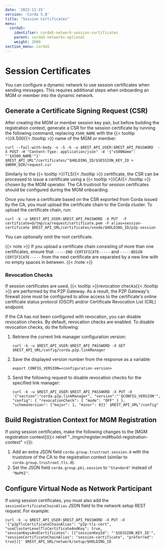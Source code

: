 ```yaml
---
date: '2022-11-15'
version: 'Corda 5.0'
title: "Session Certificates"
menu:
  corda5:
    identifier: corda5-network-session-certificates
    parent: corda5-networks-optional
    weight: 2000
section_menu: corda5
---
```


# Session Certificates

You can configure a dynamic network to use session certificates when sending messages. This requires additional steps when onboarding an MGM or member into the dynamic network.

## Generate a Certificate Signing Request (CSR)

After creating the MGM or member session key pair, but before building the registration context, generate a CSR for the session certificate by running the following command, replacing `X500_NAME` with the {{< tooltip >}}X.500{{< /tooltip >}} name of the MGM or member:
```shell
curl --fail-with-body -s -S -k -u $REST_API_USER:$REST_API_PASSWORD  -X POST -H "Content-Type: application/json" -d '{"x500Name": "'$X500_NAME'"}' $REST_API_URL"/certificates/"$HOLDING_ID/$SESSION_KEY_ID > $WORK_DIR/request.csr
```

Similarly to the {{< tooltip >}}TLS{{< /tooltip >}} certificate, the CSR can be processed to issue a certificate using a {{< tooltip >}}CA{{< /tooltip >}} chosen by the MGM operator. The CA trustroot for session certificates should be configured during the MGM onboarding.

Once you have a certificate based on the CSR exported from Corda issued by the CA, you must upload the certificate chain to the Corda cluster. To upload the certificate chain, run:
```shell
curl -k -u $REST_API_USER:$REST_API_PASSWORD -X PUT  -F certificate=@/tmp/ca/request/certificate.pem -F alias=session-certificate $REST_API_URL/certificates/vnode/$HOLDING_ID/p2p-session
```
You can optionally omit the root certificate.

{{< note >}}
If you upload a certificate chain consisting of more than one certificates, ensure that `-----END CERTIFICATE-----` and `-----BEGIN CERTIFICATE-----` from the next certificate are separated by a new line with no empty spaces in between.
{{< /note >}}

### Revocation Checks

If session certificates are used, {{< tooltip >}}revocation checks{{< /tooltip >}} are performed by the P2P Gateway. As a result, the P2P Gateway's firewall zone must be configured to allow access to the certificate's online certificate status protocol (OSCP) and/or Certificate Revocation List (CRL) endpoint.

If the CA has not been configured with revocation, you can disable revocation checks. By default, revocation checks are enabled.
To disable revocation checks, do the following:
1. Retrieve the current link manager configuration version:
   ```shell
   curl -k -u $REST_API_USER:$REST_API_PASSWORD -X GET $REST_API_URL/config/corda.p2p.linkManager
   ```
2. Save the displayed version number from the response as a variable:
   ```shell
   export CONFIG_VERSION=<configuration-version>
   ```
3. Send the following request to disable revocation checks for the specified link manager:
   ```
   curl -k -u $REST_API_USER:$REST_API_PASSWORD -X PUT -d '{"section":"corda.p2p.linkManager", "version":"'$CONFIG_VERSION'", "config": { "revocationCheck": { "mode": "OFF" } }, "schemaVersion": {"major": 1, "minor": 0}}' $REST_API_URL"/config"
   ```

## Build Registration Context for MGM Registration

If using session certificates, make the following changes to the [MGM registration context]({{< relref "../mgm/register.md#build-registration-context" >}}):

1. Add an extra JSON field `corda.group.trustroot.session.0` with the truststore of the CA to the registration context (similar to `corda.group.trustroot.tls.0`).
2. Set the JSON field `corda.group.pki.session` to `"Standard"` instead of `"NoPKI"`.

## Configure Virtual Node as Network Participant

If using session certificates, you must also add the `sessionCertificateChainAlias` JSON field to the network setup REST request. For example:
```shell
curl -k -u $REST_API_USER:$REST_API_PASSWORD -X PUT -d '{"p2pTlsCertificateChainAlias": "p2p-tls-cert", "useClusterLevelTlsCertificateAndKey": true, "sessionKeysAndCertificates": [{"sessionKeyId": "'$SESSION_KEY_ID'", "sessionCertificateChainAlias": "session-certificate", "preferred": true}]}' $REST_API_URL/network/setup/$HOLDING_ID
```
